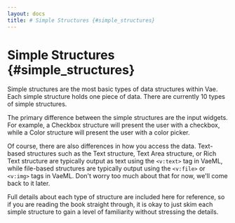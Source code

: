 ```yaml
---
layout: docs
title: # Simple Structures {#simple_structures}
---
```


# Simple Structures {#simple_structures}

Simple structures are the most basic types of data structures within
Vae. Each simple structure holds one piece of data. There are currently
10 types of simple structures.

The primary difference between the simple structures are the input
widgets. For example, a Checkbox structure will present the user with a
checkbox, while a Color structure will present the user with a color
picker.

Of course, there are also differences in how you access the data.
Text-based structures such as the Text structure, Text Area structure,
or Rich Text structure are typically output as text using the `<v:text>`
tag in VaeML, while file-based structures are typically output using the
`<v:file>` or `<v:img>` tags in VaeML. Don't worry too much about that
for now, we'll come back to it later.

Full details about each type of structure are included here for
reference, so if you are reading the book straight through, it is okay
to just skim each simple structure to gain a level of familiarity
without stressing the details.
